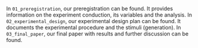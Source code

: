 In `01_preregistration`, our preregistration can be found. It provides information on the experiment conduction, its variables and the analysis. 
In `02_experimental_design`, our experimental design plan can be found. It documents the experimental procedure and the stimuli (generation).
In `03_final_paper`, our final paper with results and further discussion can be found.
